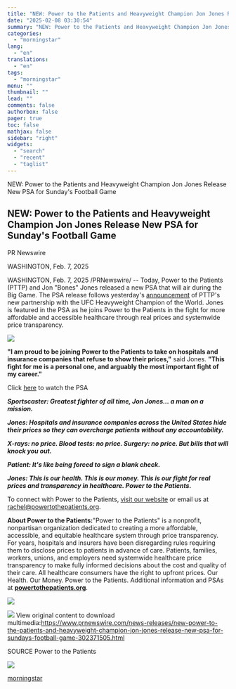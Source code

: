 ```yaml
---
title: "NEW: Power to the Patients and Heavyweight Champion Jon Jones Release New PSA for Sunday's Football Game"
date: "2025-02-08 03:30:54"
summary: "NEW: Power to the Patients and Heavyweight Champion Jon Jones Release New PSA for Sunday's Football Game NEW: Power to the Patients and Heavyweight Champion Jon Jones Release New PSA for Sunday's Football Game PR Newswire WASHINGTON, Feb. 7, 2025 WASHINGTON, Feb. 7, 2025 /PRNewswire/ -- Today, Power to the..."
categories:
  - "morningstar"
lang:
  - "en"
translations:
  - "en"
tags:
  - "morningstar"
menu: ""
thumbnail: ""
lead: ""
comments: false
authorbox: false
pager: true
toc: false
mathjax: false
sidebar: "right"
widgets:
  - "search"
  - "recent"
  - "taglist"
---
```


NEW: Power to the Patients and Heavyweight Champion Jon Jones Release New PSA for Sunday's Football Game

NEW: Power to the Patients and Heavyweight Champion Jon Jones Release New PSA for Sunday's Football Game
--------------------------------------------------------------------------------------------------------

PR Newswire

WASHINGTON, Feb. 7, 2025


WASHINGTON, Feb. 7, 2025 /PRNewswire/ -- Today, Power to the Patients (PTTP) and Jon "Bones" Jones released a new PSA that will air during the Big Game. The PSA release follows yesterday's [announcement](https://c212.net/c/link/?t=0&l=en&o=4358153-1&h=1800971939&u=https%3A%2F%2Fwww.powertothepatients.org%2F&a=announcement) of PTTP's new partnership with the UFC Heavyweight Champion of the World. Jones is featured in the PSA as he joins Power to the Patients in the fight for more affordable and accessible healthcare through real prices and systemwide price transparency.

[![](https://mma.prnewswire.com/media/2615560/Power_to_the_Patients__Jon_Jones_in_the_Power_to_the_Patients_Super_Bowl_Ad.jpg)](https://mma.prnewswire.com/media/2615560/Power_to_the_Patients__Jon_Jones_in_the_Power_to_the_Patients_Super_Bowl_Ad.html)

**"I am proud to be joining Power to the Patients to take on hospitals and insurance companies that refuse to show their prices,"** said Jones. **"This fight for me is a personal one, and arguably the most important fight of my career."** 

Click [here](https://c212.net/c/link/?t=0&l=en&o=4358153-1&h=3534959981&u=https%3A%2F%2Fwww.youtube.com%2Fwatch%3Fv%3DYVdoah3av00&a=here) to watch the PSA

***Sportscaster: Greatest fighter of all time, Jon Jones… a man on a mission.***

***Jones: Hospitals and insurance companies across the United States hide their prices so they can overcharge patients without any accountability.*** 

***X-rays: no price. Blood tests: no price. Surgery: no price. But bills that will knock you out.***

***Patient: It's like being forced to sign a blank check.***

***Jones: This is our health. This is our money. This is our fight for real prices and transparency in healthcare. Power to the Patients.***

To connect with Power to the Patients, [visit our website](https://c212.net/c/link/?t=0&l=en&o=4358153-1&h=1450768398&u=https%3A%2F%2Fwww.powertothepatients.org%2F&a=visit+our+website) or email us at [rachel@powertothepatients.org](mailto:rachel@powertothepatients.org).

**About Power to the Patients:**"Power to the Patients" is a nonprofit, nonpartisan organization dedicated to creating a more affordable, accessible, and equitable healthcare system through price transparency. For years, hospitals and insurers have been disregarding rules requiring them to disclose prices to patients in advance of care. Patients, families, workers, unions, and employers need systemwide healthcare price transparency to make fully informed decisions about the cost and quality of their care. All healthcare consumers have the right to upfront prices. Our Health. Our Money. Power to the Patients. Additional information and PSAs at **[powertothepatients.org](https://c212.net/c/link/?t=0&l=en&o=4358153-1&h=4043653770&u=https%3A%2F%2Fwww.powertothepatients.org%2F&a=powertothepatients.org)**.

[![](https://mma.prnewswire.com/media/1656243/Power_to_the_Patients_Logo.jpg)](https://mma.prnewswire.com/media/1656243/Power_to_the_Patients_Logo.html)

 ![](https://c212.net/c/img/favicon.png?sn=DC14631&sd=2025-02-07) View original content to download multimedia:<https://www.prnewswire.com/news-releases/new-power-to-the-patients-and-heavyweight-champion-jon-jones-release-new-psa-for-sundays-football-game-302371505.html>

SOURCE Power to the Patients


 ![](https://rt.prnewswire.com/rt.gif?NewsItemId=DC14631&Transmission_Id=202502071421PR_NEWS_USPR_____DC14631&DateId=20250207)

[morningstar](https://www.morningstar.com/news/pr-newswire/20250207dc14631/new-power-to-the-patients-and-heavyweight-champion-jon-jones-release-new-psa-for-sundays-football-game)
